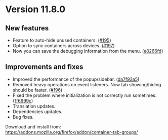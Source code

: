 # Version 11.8.0

## New features

- Feature to auto-hide unused containers. ([#195](https://github.com/menhera-org/TabArray/issues/195))
- Option to sync containers across devices. ([#197](https://github.com/menhera-org/TabArray/issues/197))
- Now you can save the debugging information from the menu. ([e8266fd](https://github.com/menhera-org/TabArray/commit/e8266fdc85cff4bab103b524d328f7372ebe2e19))

## Improvements and fixes

- Improved the performance of the popup/sidebar. ([da7f93a5](https://github.com/menhera-org/TabArray/commit/da7f93a5c13b84db6af00bf399a3e9d42b2dbcff))
- Removed heavy operations on event listeners. Now tab showing/hiding should be faster. ([#196](https://github.com/menhera-org/TabArray/issues/196))
- Fixed the problem where initialization is not correctly run sometimes. ([1f6999c](https://github.com/menhera-org/TabArray/commit/1f6999cdfcf17225b1deff4948e8838ec99ec7cd))
- Translation updates.
- Dependencies updates.
- Bug fixes.

Download and install from: https://addons.mozilla.org/firefox/addon/container-tab-groups/
